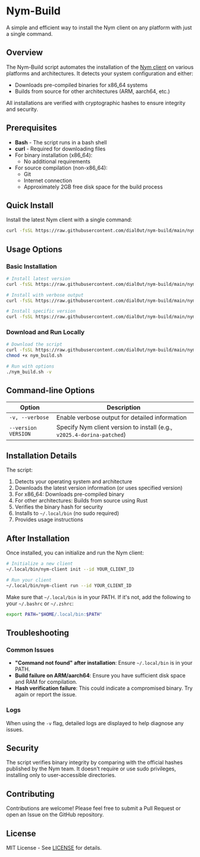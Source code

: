 # Nym-Build

A simple and efficient way to install the Nym client on any platform with just a single command.

## Overview

The Nym-Build script automates the installation of the [Nym client](https://nymtech.net/) on various platforms and architectures. It detects your system configuration and either:

- Downloads pre-compiled binaries for x86_64 systems
- Builds from source for other architectures (ARM, aarch64, etc.)

All installations are verified with cryptographic hashes to ensure integrity and security.

## Prerequisites

- **Bash** - The script runs in a bash shell
- **curl** - Required for downloading files
- For binary installation (x86_64):
  - No additional requirements
- For source compilation (non-x86_64):
  - Git
  - Internet connection
  - Approximately 2GB free disk space for the build process

## Quick Install

Install the latest Nym client with a single command:

```bash
curl -fsSL https://raw.githubusercontent.com/dial0ut/nym-build/main/nym_build.sh | bash
```

## Usage Options

### Basic Installation

```bash
# Install latest version
curl -fsSL https://raw.githubusercontent.com/dial0ut/nym-build/main/nym_build.sh | bash

# Install with verbose output
curl -fsSL https://raw.githubusercontent.com/dial0ut/nym-build/main/nym_build.sh | bash -s -- -v

# Install specific version
curl -fsSL https://raw.githubusercontent.com/dial0ut/nym-build/main/nym_build.sh | bash -s -- --version v2025.4-dorina-patched
```

### Download and Run Locally

```bash
# Download the script
curl -fsSL https://raw.githubusercontent.com/dial0ut/nym-build/main/nym_build.sh -o nym_build.sh
chmod +x nym_build.sh

# Run with options
./nym_build.sh -v
```

## Command-line Options

| Option | Description |
|--------|-------------|
| `-v, --verbose` | Enable verbose output for detailed information |
| `--version VERSION` | Specify Nym client version to install (e.g., `v2025.4-dorina-patched`) |

## Installation Details

The script:

1. Detects your operating system and architecture
2. Downloads the latest version information (or uses specified version)
3. For x86_64: Downloads pre-compiled binary
4. For other architectures: Builds from source using Rust
5. Verifies the binary hash for security
6. Installs to `~/.local/bin` (no sudo required)
7. Provides usage instructions

## After Installation

Once installed, you can initialize and run the Nym client:

```bash
# Initialize a new client
~/.local/bin/nym-client init --id YOUR_CLIENT_ID

# Run your client
~/.local/bin/nym-client run --id YOUR_CLIENT_ID
```

Make sure that `~/.local/bin` is in your PATH. If it's not, add the following to your `~/.bashrc` or `~/.zshrc`:

```bash
export PATH="$HOME/.local/bin:$PATH"
```

## Troubleshooting

### Common Issues

- **"Command not found" after installation**: Ensure `~/.local/bin` is in your PATH.
- **Build failure on ARM/aarch64**: Ensure you have sufficient disk space and RAM for compilation.
- **Hash verification failure**: This could indicate a compromised binary. Try again or report the issue.

### Logs

When using the `-v` flag, detailed logs are displayed to help diagnose any issues.

## Security

The script verifies binary integrity by comparing with the official hashes published by the Nym team. It doesn't require or use sudo privileges, installing only to user-accessible directories.

## Contributing

Contributions are welcome! Please feel free to submit a Pull Request or open an Issue on the GitHub repository.

## License

MIT License - See [LICENSE](LICENSE) for details.

